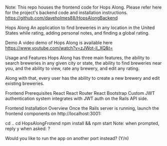Note: This repo houses the frontend code for Hops Along. Please refer here for the project's backend code and installation instructions. https://github.com/daveholmes88/HopsAlongBackend


Hops Along
An application to find breweries in any location in the United States while rating, adding personal notes, and finding a global rating. 

Demo
A video demo of Hops Along is available here https://www.youtube.com/watch?v=zJWot-iI_XQ&t=

Usage and Features
Hops Along has three main features, the ability to search breweries in any given city or state, the ability to find breweries near you, and the ability to view, rate any brewery, and edit any rating.

Along with that, every user has the ability to create a new brewery and edit existing breweries. 

Frontend Prerequisites
React
React Router
React Bootstrap
Custom JWT authentication system integrates with JWT auth on the Rails API side.

Frontend Installation Overview
Once the Rails server is running, launch the frontend components on http://localhost:3001:

cd ..
cd HopsAlongFrotend
npm install && npm start
Note: when prompted, reply y when asked: ?

Would you like to run the app on another port instead? (Y/n)  

